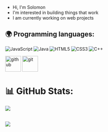 -  Hi, I'm Solomon
-  I'm interested in building things that work
-  I am currently working on web projects 
<!--- 
KingoSolo/KingoSolo is a ✨ special ✨ repository because its `README.md` (this file) appears on your GitHub profile.
You can click the Preview link to take a look at your changes.  
--->


## :earth_africa: Programming languages:


![JavaScript](https://img.shields.io/badge/javascript-%23323330.svg?style=for-the-badge&logo=javascript&logoColor=%23F7DF1E)
![Java](https://img.shields.io/badge/java-%23ED8B00.svg?style=for-the-badge&logo=java&logoColor=white)
![HTML5](https://img.shields.io/badge/html5-%23E34F26.svg?style=for-the-badge&logo=html5&logoColor=white)
![CSS3](https://img.shields.io/badge/css3-%231572B6.svg?style=for-the-badge&logo=css3&logoColor=white)
![C++](https://img.shields.io/badge/c++-%2300599C.svg?style=for-the-badge&logo=c%2B%2B&logoColor=white)




[<img alt="github" width="50px" src="https://raw.githubusercontent.com/coderjojo/coderjojo/master/img/github.svg"/>](https://github.com)
[<img alt="git" width="50px" src="https://iconape.com/wp-content/png_logo_vector/git-icon.png"/>](https://git-scm.com/)


# 📊 GitHub Stats:
![](https://github-readme-stats.vercel.app/api?username=KingoSolo&theme=dark&hide_border=false&include_all_commits=false&count_private=true)<br/>
<br></br>
![](https://github-readme-streak-stats.herokuapp.com/?user=KingoSolo&theme=dark&hide_border=false)<br/>

<!-- ![](https://github-readme-stats.vercel.app/api/top-langs/?username=tecnosam&theme=dark&hide_border=false&include_all_commits=true&count_private=true&layout=compact) -->
<!-- <p align="center"> 
  Visitor count<br>
  <img src="https://profile-counter.glitch.me/Derpinou/count.svg" />
</p>
 -->
